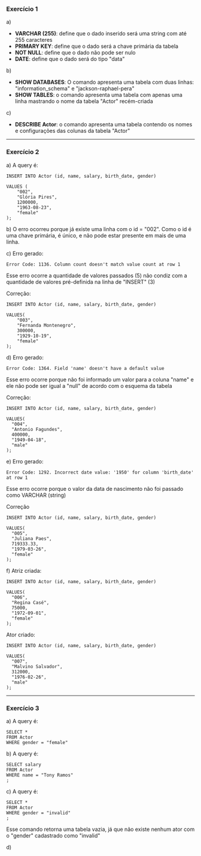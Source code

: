 ### Exercício 1
a)
* **VARCHAR (255)**: define que o dado inserido será uma string com até 255 caracteres
* **PRIMARY KEY**: define que o dado será a chave primária da tabela
* **NOT NULL**: define que o dado não pode ser nulo
* **DATE**: define que o dado será do tipo "data"

b)
* **SHOW DATABASES**: O comando apresenta uma tabela com duas linhas: "information_schema" e "jackson-raphael-pera"
* **SHOW TABLES**: o comando apresenta uma tabela com apenas uma linha mastrando o nome da tabela "Actor" recém-criada

c)
* **DESCRIBE Actor**:  o comando apresenta uma tabela contendo os nomes e configurações das colunas da tabela "Actor"

-----------------------------------
### Exercício 2
a) A query é:
```
INSERT INTO Actor (id, name, salary, birth_date, gender)

VALUES (
    "002",
    "Glória Pires",
    1200000,
    "1963-08-23",
    "female"
);
```

b) O erro ocorreu porque já existe uma linha com o id = "002". Como o id é uma chave primária, é único, e não pode estar presente em mais de uma linha.

c) Erro gerado:

    Error Code: 1136. Column count doesn't match value count at row 1

  Esse erro ocorre a quantidade de valores passados (5) não condiz com a quantidade de valores pré-definida na linha de "INSERT" (3)

  Correção:
```
INSERT INTO Actor (id, name, salary, birth_date, gender)

VALUES(
    "003", 
    "Fernanda Montenegro",
    300000,
    "1929-10-19", 
    "female"
);
```

d) Erro gerado:

    Error Code: 1364. Field 'name' doesn't have a default value

Esse erro ocorre porque não foi informado um valor para a coluna "name" e ele não pode ser igual a "null" de acordo com o esquema da tabela

Correção:
```
INSERT INTO Actor (id, name, salary, birth_date, gender)

VALUES(
  "004",
  "Antonio Fagundes",
  400000,
  "1949-04-18", 
  "male"
);
```


e) Erro gerado:

    Error Code: 1292. Incorrect date value: '1950' for column 'birth_date' at row 1

Esse erro ocorre porque o valor da data de nascimento não foi passado como VARCHAR (string)

Correção
```
INSERT INTO Actor (id, name, salary, birth_date, gender)

VALUES(
  "005", 
  "Juliana Paes",
  719333.33,
  "1979-03-26", 
  "female"
);
```

f) Atriz criada:
```
INSERT INTO Actor (id, name, salary, birth_date, gender)

VALUES(
  "006", 
  "Regina Casé",
  75000,
  "1972-09-01", 
  "female"
);
```

Ator criado:

```
INSERT INTO Actor (id, name, salary, birth_date, gender)

VALUES(
  "007", 
  "Malvino Salvador",
  312000,
  "1976-02-26", 
  "male"
);
```

-----------------------------------
### Exercício 3
a) A query é:
````
SELECT *
FROM Actor
WHERE gender = "female"
````

b) A query é:
````
SELECT salary
FROM Actor
WHERE name = "Tony Ramos"
;
````

c) A query é:
````
SELECT *
FROM Actor
WHERE gender = "invalid"
;
````

Esse comando retorna uma tabela vazia, já que não existe nenhum ator com o "gender" cadastrado como "invalid"

d)